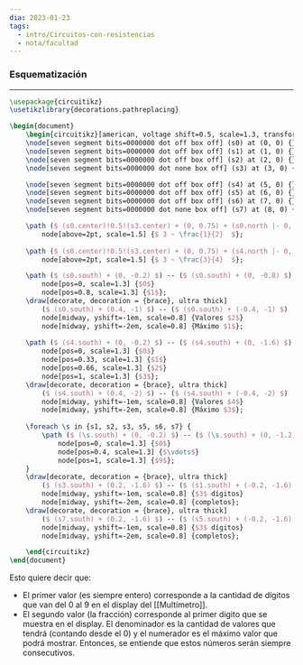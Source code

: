 ```yaml
---
dia: 2023-01-23
tags:
  - intro/Circuitos-con-resistencias
  - nota/facultad
---
```

### Esquematización
---
```tikz
\usepackage{circuitikz} 
\usetikzlibrary{decorations.pathreplacing}

\begin{document} 
	\begin{circuitikz}[american, voltage shift=0.5, scale=1.3, transform shape, thick]
	\node[seven segment bits=0000000 dot off box off] (s0) at (0, 0) {};
	\node[seven segment bits=0000000 dot off box off] (s1) at (1, 0) {};
	\node[seven segment bits=0000000 dot off box off] (s2) at (2, 0) {};
	\node[seven segment bits=0000000 dot none box off] (s3) at (3, 0) {};

	\node[seven segment bits=0000000 dot off box off] (s4) at (5, 0) {};
	\node[seven segment bits=0000000 dot off box off] (s5) at (6, 0) {};
	\node[seven segment bits=0000000 dot off box off] (s6) at (7, 0) {};
	\node[seven segment bits=0000000 dot none box off] (s7) at (8, 0) {};

	\path ($ (s0.center)!0.5!(s3.center) + (0, 0.75) + (s0.north |- 0, 0) $)
		node[above=2pt, scale=1.5] {$ 3 ~ \frac{1}{2}  $};
	
	\path ($ (s0.center)!0.5!(s3.center) + (0, 0.75) + (s4.north |- 0, 0) $)
		node[above=2pt, scale=1.5] {$ 3 ~ \frac{3}{4}  $};

	\path ($ (s0.south) + (0, -0.2) $) -- ($ (s0.south) + (0, -0.8) $)
		node[pos=0, scale=1.3] {$0$}
		node[pos=0.8, scale=1.3] {$1$};
	\draw[decorate, decoration = {brace}, ultra thick] 
		($ (s0.south) + (0.4, -1) $) -- ($ (s0.south) + (-0.4, -1) $)
		node[midway, yshift=-1em, scale=0.8] {Valores $2$}
		node[midway, yshift=-2em, scale=0.8] {Máximo $1$};
	
	\path ($ (s4.south) + (0, -0.2) $) -- ($ (s4.south) + (0, -1.6) $)
		node[pos=0, scale=1.3] {$0$}
		node[pos=0.33, scale=1.3] {$1$}
		node[pos=0.66, scale=1.3] {$2$}
		node[pos=1, scale=1.3] {$3$};
	\draw[decorate, decoration = {brace}, ultra thick] 
		($ (s4.south) + (0.4, -2) $) -- ($ (s4.south) + (-0.4, -2) $)
		node[midway, yshift=-1em, scale=0.8] {Valores $4$}
		node[midway, yshift=-2em, scale=0.8] {Máximo $3$};
	
	\foreach \s in {s1, s2, s3, s5, s6, s7} {
		\path ($ (\s.south) + (0, -0.2) $) -- ($ (\s.south) + (0, -1.2) $)
			node[pos=0, scale=1.3] {$0$}
			node[pos=0.4, scale=1.3] {$\vdots$}
			node[pos=1, scale=1.3] {$9$};
	}
	\draw[decorate, decoration = {brace}, ultra thick] 
		($ (s3.south) + (0.2, -1.6) $) -- ($ (s1.south) + (-0.2, -1.6) $)
		node[midway, yshift=-1em, scale=0.8] {$3$ dígitos}
		node[midway, yshift=-2em, scale=0.8] {completos};
	\draw[decorate, decoration = {brace}, ultra thick] 
		($ (s7.south) + (0.2, -1.6) $) -- ($ (s5.south) + (-0.2, -1.6) $)
		node[midway, yshift=-1em, scale=0.8] {$3$ dígitos}
		node[midway, yshift=-2em, scale=0.8] {completos};

	\end{circuitikz}
\end{document}
```

Esto quiere decir que:
- El primer valor (es siempre entero) corresponde a la cantidad de dígitos que van del 0 al 9 en el display del [[Multímetro]].
- El segundo valor (la fracción) corresponde al primer digito que se muestra en el display. El denominador es la cantidad de valores que tendrá (contando desde el 0) y el numerador es el máximo valor que podrá mostrar. Entonces, se entiende que estos números serán siempre consecutivos.